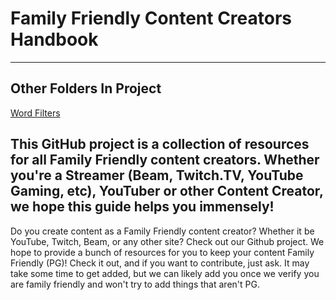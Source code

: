 # Family Friendly Content Creators Handbook
---

## Other Folders In Project
[Word Filters](https://kensonplays.github.io/Family-Friendly-Content-Creators-Handbook/WordFilters/)

## This GitHub project is a collection of resources for all Family Friendly content creators. Whether you're a Streamer (Beam, Twitch.TV, YouTube Gaming, etc), YouTuber or other Content Creator, we hope this guide helps you immensely!

Do you create content as a Family Friendly content creator? Whether it be YouTube, Twitch, Beam, or any other site? Check out our Github project. We hope to provide a bunch of resources for you to keep your content Family Friendly (PG)! Check it out, and if you want to contribute, just ask. It may take some time to get added, but we can likely add you once we verify you are family friendly and won't try to add things that aren't PG.
